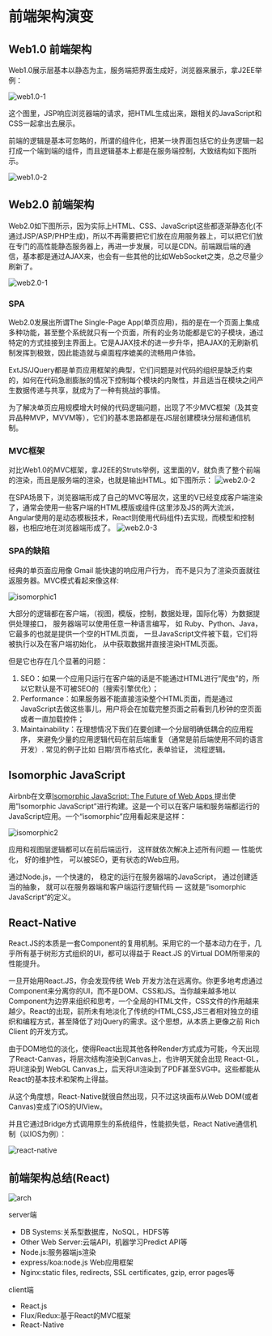 # 前端架构演变

## Web1.0 前端架构
Web1.0展示层基本以静态为主，服务端把界面生成好，浏览器来展示，拿J2EE举例：

![web1.0-1](front-end_architecture/web1-1.png)

这个图里，JSP响应浏览器端的请求，把HTML生成出来，跟相关的JavaScript和CSS一起拿出去展示。

前端的逻辑是基本可忽略的，所谓的组件化，把某一块界面包括它的业务逻辑一起打成一个端到端的组件，而且逻辑基本上都是在服务端控制，大致结构如下图所示。

![web1.0-2](front-end_architecture/web1-2.png)

## Web2.0 前端架构
Web2.0如下图所示，因为实际上HTML、CSS、JavaScript这些都逐渐静态化(不通过JSP/ASP/PHP生成)，所以不再需要把它们放在应用服务器上，可以把它们放在专门的高性能静态服务器上，再进一步发展，可以是CDN。前端跟后端的通信，基本都是通过AJAX来，也会有一些其他的比如WebSocket之类，总之尽量少刷新了。

![web2.0-1](front-end_architecture/web2-1.png)

### SPA
Web2.0发展出所谓The Single-Page App(单页应用)，指的是在一个页面上集成多种功能，甚至整个系统就只有一个页面，所有的业务功能都是它的子模块，通过特定的方式挂接到主界面上。它是AJAX技术的进一步升华，把AJAX的无刷新机制发挥到极致，因此能造就与桌面程序媲美的流畅用户体验。

ExtJS/JQuery都是单页应用框架的典型，它们问题是对代码的组织是缺乏约束的，如何在代码急剧膨胀的情况下控制每个模块的内聚性，并且适当在模块之间产生数据传递与共享，就成为了一种有挑战的事情。

为了解决单页应用规模增大时候的代码逻辑问题，出现了不少MVC框架（及其变异品种MVP，MVVM等），它们的基本思路都是在JS层创建模块分层和通信机制。

### MVC框架
对比Web1.0的MVC框架，拿J2EE的Struts举例，这里面的V，就负责了整个前端的渲染，而且是服务端的渲染，也就是输出HTML。如下图所示：
![web2.0-2](front-end_architecture/web2-2.png)

在SPA场景下，浏览器端形成了自己的MVC等层次，这里的V已经变成客户端渲染了，通常会使用一些客户端的HTML模版或组件(这里涉及JS的两大流派，Angular使用的是动态模板技术，React则使用代码组件)去实现，而模型和控制器，也相应地在浏览器端形成了。
![web2.0-3](front-end_architecture/web2-3.png)

### SPA的缺陷
经典的单页面应用像 Gmail 能快速的响应用户行为， 而不是只为了渲染页面就往返服务器。MVC模式看起来像这样:

![isomorphic1](http://nerds.airbnb.com/wp-content/uploads/2013/11/Screen-Shot-2013-11-06-at-5.21.00-PM.png)

大部分的逻辑都在客户端，（视图，模版，控制，数据处理，国际化等）为数据提供处理接口， 服务器端可以使用任意一种语言编写， 如 Ruby、Python、Java，它最多的也就是提供一个空的HTML页面， 一旦JavaScript文件被下载，它们将被执行以及在客户端初始化， 从中获取数据并直接渲染HTML页面。

但是它也存在几个显著的问题：

1. SEO：如果一个应用只运行在客户端的话是不能通过HTML进行”爬虫”的，所以它默认是不可被SEO的（搜索引擎优化）；
2. Performance：如果服务器不能直接渲染整个HTML页面，而是通过JavaScript去做这些事儿，用户将会在加载完整页面之前看到几秒钟的空页面或者一直加载控件；
3. Maintainability：在理想情况下我们在要创建一个分层明确低耦合的应用程序， 来避免少量的应用逻辑代码在前后端重复（通常是前后端使用不同的语言开发）. 常见的例子比如 日期/货币格式化，表单验证， 流程逻辑。

## Isomorphic JavaScript
Airbnb在文章[Isomorphic JavaScript: The Future of Web Apps
][1]提出使用”Isomorphic JavaScript”进行构建。这是一个可以在客户端和服务端都运行的JavaScript应用。一个“isomorphic”应用看起来是这样：

![isomorphic2](http://nerds.airbnb.com/wp-content/uploads/2013/11/Screen-Shot-2013-11-07-at-10.29.32-AM.png)

应用和视图层逻辑都可以在前后端运行， 这样就依次解决上述所有问题 — 性能优化， 好的维护性， 可以被SEO，更有状态的Web应用。

通过Node.js，一个快速的， 稳定的运行在服务器端的JavaScript， 通过创建适当的抽象， 就可以在服务器端和客户端运行逻辑代码 — 这就是“isomorphic JavaScript“的定义。

## React-Native
React.JS的本质是一套Component的复用机制。采用它的一个基本动力在于，几乎所有基于树形方式组织的UI，都可以得益于 React.JS 的Virtual DOM所带来的性能提升。

一旦开始用React.JS，你会发现传统 Web 开发方法在远离你。你更多地考虑通过Component来分离你的UI，而不是DOM、CSS和JS。当你越来越多地以Component为边界来组织和思考，一个全局的HTML文件，CSS文件的作用越来越少。React的出现，前所未有地淡化了传统的HTML,CSS,JS三者相对独立的组织和编程方式，甚至降低了对jQuery的需求。这个思想，从本质上更像之前 Rich Client 的开发方式。

由于DOM地位的淡化，使得React出现其他各种Render方式成为可能，今天出现了React-Canvas，将层次结构渲染到Canvas上，也许明天就会出现 React-GL，将UI渲染到 WebGL Canvas上，后天将UI渲染到了PDF甚至SVG中。这些都能从React的基本技术和架构上得益。

从这个角度想，React-Native就很自然出现，只不过这块画布从Web DOM(或者Canvas)变成了iOS的UIView。

并且它通过Bridge方式调用原生的系统组件，性能损失低，React Native通信机制（以IOS为例）：

![react-native](http://blog.cnbang.net/wp-content/uploads/2015/03/ReactNative1.png)

## 前端架构总结(React)

![arch](front-end_architecture/fornt-end_arch.png)

server端
- DB Systems:关系型数据库，NoSQL，HDFS等
- Other Web Server:云端API，机器学习Predict API等
- Node.js:服务器端js渲染
- express/koa:node.js Web应用框架
- Nginx:static files, redirects, SSL certificates, gzip, error pages等

client端
- React.js
- Flux/Redux:基于React的MVC框架
- React-Native

[1]: http://nerds.airbnb.com/isomorphic-javascript-future-web-apps/
